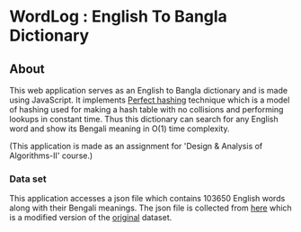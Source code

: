 # WordLog : English To Bangla Dictionary

## About

This web application serves as an English to Bangla dictionary and is made using JavaScript. It implements [Perfect hashing](https://www.tutorialspoint.com/static-perfect-hashing) technique which is a model of hashing used for making a hash table with no collisions and performing lookups in constant time. Thus this dictionary can search for any English word and show its Bengali meaning in O(1) time complexity.

(This application is made as an assignment for 'Design & Analysis of Algorithms-II' course.)

### Data set 

This application accesses a json file which contains 103650 English words along with their Bengali meanings. The json file is collected from [here](https://github.com/rahathossain690/Hash-Dictionary) which is a modified version of the [original](https://github.com/MinhasKamal/BengaliDictionary) dataset.